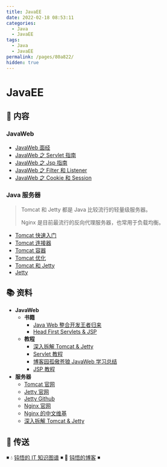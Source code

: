```yaml
---
title: JavaEE
date: 2022-02-18 08:53:11
categories:
  - Java
  - JavaEE
tags:
  - Java
  - JavaEE
permalink: /pages/80a822/
hidden: true
---
```


# JavaEE

## 📖 内容

### JavaWeb

- [JavaWeb 面经](01.JavaWeb/99.JavaWeb面经.md)
- [JavaWeb 之 Servlet 指南](01.JavaWeb/01.JavaWeb之Servlet指南.md)
- [JavaWeb 之 Jsp 指南](01.JavaWeb/02.JavaWeb之Jsp指南.md)
- [JavaWeb 之 Filter 和 Listener](01.JavaWeb/03.JavaWeb之Filter和Listener.md)
- [JavaWeb 之 Cookie 和 Session](01.JavaWeb/04.JavaWeb之Cookie和Session.md)

### Java 服务器

> Tomcat 和 Jetty 都是 Java 比较流行的轻量级服务器。
>
> Nginx 是目前最流行的反向代理服务器，也常用于负载均衡。

- [Tomcat 快速入门](02.服务器/01.Tomcat/01.Tomcat快速入门.md)
- [Tomcat 连接器](02.服务器/01.Tomcat/02.Tomcat连接器.md)
- [Tomcat 容器](02.服务器/01.Tomcat/03.Tomcat容器.md)
- [Tomcat 优化](02.服务器/01.Tomcat/04.Tomcat优化.md)
- [Tomcat 和 Jetty](02.服务器/01.Tomcat/05.Tomcat和Jetty.md)
- [Jetty](02.服务器/02.Jetty.md)

## 📚 资料

- **JavaWeb**
  - **书籍**
    - [Java Web 整合开发王者归来](https://book.douban.com/subject/4189495/)
    - [Head First Servlets & JSP](https://book.douban.com/subject/1942934/)
  - **教程**
    - [深入拆解 Tomcat & Jetty](https://time.geekbang.org/column/intro/100027701)
    - [Servlet 教程](https://www.runoob.com/servlet/servlet-tutorial.html)
    - [博客园孤傲苍狼 JavaWeb 学习总结](https://www.cnblogs.com/xdp-gacl/tag/JavaWeb%E5%AD%A6%E4%B9%A0%E6%80%BB%E7%BB%93/)
    - [JSP 教程](https://www.runoob.com/jsp/jsp-tutorial.html)
- **服务器**
  - [Tomcat 官网](http://tomcat.apache.org/)
  - [Jetty 官网](http://www.eclipse.org/jetty/index.html)
  - [Jetty Github](https://github.com/eclipse/jetty.project)
  - [Nginx 官网](https://www.nginx.com/)
  - [Nginx 的中文维基](http://tool.oschina.net/apidocs/apidoc?api=nginx-zh)
  - [深入拆解 Tomcat & Jetty](https://time.geekbang.org/column/intro/100027701)

## 🚪 传送

◾ 💧 [钝悟的 IT 知识图谱](https://dunwu.github.io/waterdrop/) ◾ 🎯 [钝悟的博客](https://dunwu.github.io/blog/) ◾
